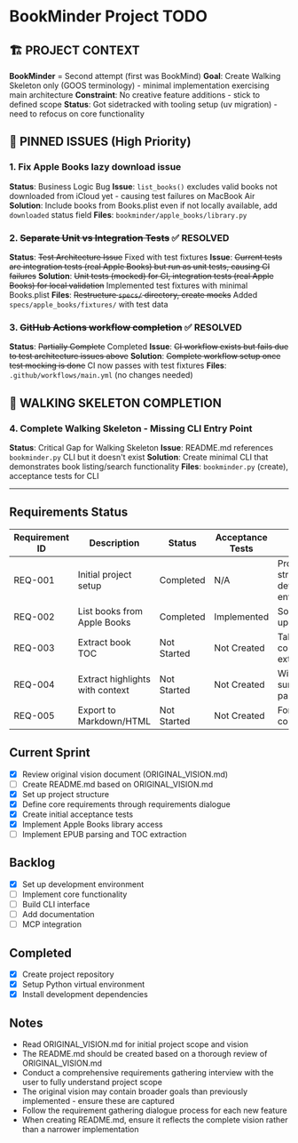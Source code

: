 # BookMinder Project TODO

## 🏗️ PROJECT CONTEXT
**BookMinder** = Second attempt (first was BookMind)
**Goal**: Create Walking Skeleton only (GOOS terminology) - minimal implementation exercising main architecture
**Constraint**: No creative feature additions - stick to defined scope
**Status**: Got sidetracked with tooling setup (uv migration) - need to refocus on core functionality

## 📌 PINNED ISSUES (High Priority)

### 1. Fix Apple Books lazy download issue
**Status**: Business Logic Bug
**Issue**: `list_books()` excludes valid books not downloaded from iCloud yet - causing test failures on MacBook Air
**Solution**: Include books from Books.plist even if not locally available, add `downloaded` status field
**Files**: `bookminder/apple_books/library.py`

### 2. ~~Separate Unit vs Integration Tests~~ ✅ RESOLVED
**Status**: ~~Test Architecture Issue~~ Fixed with test fixtures
**Issue**: ~~Current tests are integration tests (real Apple Books) but run as unit tests, causing CI failures~~
**Solution**: ~~Unit tests (mocked) for CI, integration tests (real Apple Books) for local validation~~ Implemented test fixtures with minimal Books.plist
**Files**: ~~Restructure `specs/` directory, create mocks~~ Added `specs/apple_books/fixtures/` with test data

### 3. ~~GitHub Actions workflow completion~~ ✅ RESOLVED
**Status**: ~~Partially Complete~~ Completed
**Issue**: ~~CI workflow exists but fails due to test architecture issues above~~
**Solution**: ~~Complete workflow setup once test mocking is done~~ CI now passes with test fixtures
**Files**: `.github/workflows/main.yml` (no changes needed)

## 🚧 WALKING SKELETON COMPLETION

### 4. Complete Walking Skeleton - Missing CLI Entry Point
**Status**: Critical Gap for Walking Skeleton
**Issue**: README.md references `bookminder.py` CLI but it doesn't exist
**Solution**: Create minimal CLI that demonstrates book listing/search functionality
**Files**: `bookminder.py` (create), acceptance tests for CLI

---

## Requirements Status
| Requirement ID | Description | Status | Acceptance Tests | Notes |
|---------------|-------------|--------|------------------|-------|
| REQ-001       | Initial project setup | Completed | N/A | Project structure, dev environment |
| REQ-002       | List books from Apple Books | Completed | Implemented | Sort by last update date |
| REQ-003       | Extract book TOC | Not Started | Not Created | Table of contents extraction |
| REQ-004       | Extract highlights with context | Not Started | Not Created | With surrounding paragraphs |
| REQ-005       | Export to Markdown/HTML | Not Started | Not Created | For LLM consumption |

## Current Sprint
- [x] Review original vision document (ORIGINAL_VISION.md)
- [ ] Create README.md based on ORIGINAL_VISION.md
- [x] Set up project structure
- [x] Define core requirements through requirements dialogue
- [x] Create initial acceptance tests
- [x] Implement Apple Books library access
- [ ] Implement EPUB parsing and TOC extraction

## Backlog
- [x] Set up development environment
- [ ] Implement core functionality
- [ ] Build CLI interface
- [ ] Add documentation
- [ ] MCP integration

## Completed
- [x] Create project repository
- [x] Setup Python virtual environment
- [x] Install development dependencies

## Notes
- Read ORIGINAL_VISION.md for initial project scope and vision
- The README.md should be created based on a thorough review of ORIGINAL_VISION.md
- Conduct a comprehensive requirements gathering interview with the user to fully understand project scope
- The original vision may contain broader goals than previously implemented - ensure these are captured
- Follow the requirement gathering dialogue process for each new feature
- When creating README.md, ensure it reflects the complete vision rather than a narrower implementation
